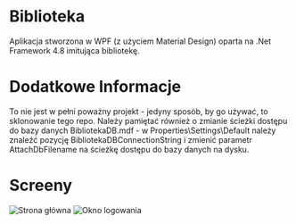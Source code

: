 # Biblioteka
Aplikacja stworzona w WPF (z użyciem Material Design) oparta na .Net Framework 4.8 imitująca bibliotekę.

# Dodatkowe Informacje
To nie jest w pełni poważny projekt - jedyny sposób, by go używać, to sklonowanie tego repo. Należy pamiętać również o zmianie ścieżki dostępu do bazy danych BibliotekaDB.mdf - w Properties\Settings\Default należy znaleźć pozycję BibliotekaDBConnectionString i zmienić parametr AttachDbFilename na ścieżkę dostępu do bazy danych na dysku.

# Screeny

![Strona główna](https://i.imgur.com/CFUgyUh.png "Strona główna")
![Okno logowania](https://i.imgur.com/Uv6twbk.png "Okno logowania")
